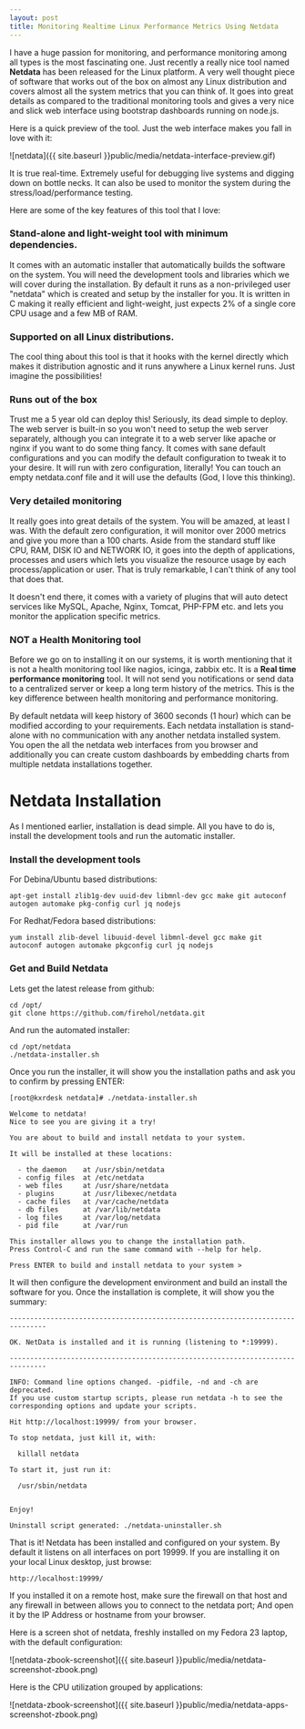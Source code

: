 ```yaml
---
layout: post
title: Monitoring Realtime Linux Performance Metrics Using Netdata
---
```


I have a huge passion for monitoring, and performance monitoring among all types is the most fascinating one. Just recently a really nice tool named **Netdata** has been released for the Linux platform. A very well thought piece of software that works out of the box on almost any Linux distribution and covers almost all the system metrics that you can think of. It goes into great details as compared to the traditional monitoring tools and gives a very nice and slick web interface using bootstrap dashboards running on node.js.

Here is a quick preview of the tool. Just the web interface makes you fall in love with it: 

![netdata]({{ site.baseurl }}public/media/netdata-interface-preview.gif)

It is true real-time. Extremely useful for debugging live systems and digging down on bottle necks. It can also be used to monitor the system during the stress/load/performance testing.

Here are some of the key features of this tool that I love:

### Stand-alone and light-weight tool with minimum dependencies.
It comes with an automatic installer that automatically builds the software on the system. You will need the development tools and libraries which we will cover during the installation. By default it runs as a non-privileged user "netdata" which is created and setup by the installer for you. It is written in C making it really efficient and light-weight, just expects 2% of a single core CPU usage and a few MB of RAM.

### Supported on all Linux distributions.
The cool thing about this tool is that it hooks with the kernel directly which makes it distribution agnostic and it runs anywhere a Linux kernel runs. Just imagine the possibilities!

### Runs out of the box
Trust me a 5 year old can deploy this! Seriously, its dead simple to deploy. The web server is built-in so you won't need to setup the web server separately, although you can integrate it to a web server like apache or nginx if you want to do some thing fancy. It comes with sane default configurations and you can modify the default configuration to tweak it to your desire. It will run with zero configuration, literally! You can touch an empty netdata.conf file and it will use the defaults (God, I love this thinking).

### Very detailed monitoring
It really goes into great details of the system. You will be amazed, at least I was. With the default zero configuration, it will monitor over 2000 metrics and give you more than a 100 charts. Aside from the standard stuff like CPU, RAM, DISK IO and NETWORK IO, it goes into the depth of applications, processes and users which lets you visualize the resource usage by each process/application or user. That is truly remarkable, I can't think of any tool that does that.

It doesn't end there, it comes with a variety of plugins that will auto detect services like MySQL, Apache, Nginx, Tomcat, PHP-FPM etc. and lets you monitor the application specific metrics.

### NOT a Health Monitoring tool
Before we go on to installing it on our systems, it is worth mentioning that it is not a health monitoring tool like nagios, icinga, zabbix etc. It is a **Real time performance monitoring** tool. It will not send you notifications or send data to a centralized server or keep a long term history of the metrics. This is the key difference between health monitoring and performance monitoring.

By default netdata will keep history of 3600 seconds (1 hour) which can be modified according to your requirements. Each netdata installation is stand-alone with no communication with any another netdata installed system. You open the all the netdata web interfaces from you browser and additionally you can create custom dashboards by embedding charts from multiple netdata installations together.

# Netdata Installation

As I mentioned earlier, installation is dead simple. All you have to do is, install the development tools and run the automatic installer.

### Install the development tools

For Debina/Ubuntu based distributions:

	apt-get install zlib1g-dev uuid-dev libmnl-dev gcc make git autoconf autogen automake pkg-config curl jq nodejs

For Redhat/Fedora based distributions:

	yum install zlib-devel libuuid-devel libmnl-devel gcc make git autoconf autogen automake pkgconfig curl jq nodejs

### Get and Build Netdata

Lets get the latest release from github:

	cd /opt/
	git clone https://github.com/firehol/netdata.git

And run the automated installer:

	cd /opt/netdata
	./netdata-installer.sh

Once you run the installer, it will show you the installation paths and ask you to confirm by pressing ENTER:

	[root@kxrdesk netdata]# ./netdata-installer.sh
	
	Welcome to netdata!
	Nice to see you are giving it a try!
	
	You are about to build and install netdata to your system.
	
	It will be installed at these locations:
	
	  - the daemon    at /usr/sbin/netdata
	  - config files  at /etc/netdata
	  - web files     at /usr/share/netdata
	  - plugins       at /usr/libexec/netdata
	  - cache files   at /var/cache/netdata
	  - db files      at /var/lib/netdata
	  - log files     at /var/log/netdata
	  - pid file      at /var/run
	
	This installer allows you to change the installation path.
	Press Control-C and run the same command with --help for help.
	
	Press ENTER to build and install netdata to your system >

It will then configure the development environment and build an install the software for you. Once the installation is complete, it will show you the summary:

	-------------------------------------------------------------------------------
	
	OK. NetData is installed and it is running (listening to *:19999).
	
	-------------------------------------------------------------------------------
	
	INFO: Command line options changed. -pidfile, -nd and -ch are deprecated.
	If you use custom startup scripts, please run netdata -h to see the 
	corresponding options and update your scripts.
	
	Hit http://localhost:19999/ from your browser.
	
	To stop netdata, just kill it, with:
	
	  killall netdata
	
	To start it, just run it:
	
	  /usr/sbin/netdata
	
	
	Enjoy!
	
	Uninstall script generated: ./netdata-uninstaller.sh

That is it! Netdata has been installed and configured on your system. By default it listens on all interfaces on port 19999. If you are installing it on your local Linux desktop, just browse: 

	http://localhost:19999/

If you installed it on a remote host, make sure the firewall on that host and any firewall in between allows you to connect to the netdata port; And open it by the IP Address or hostname from your browser.

Here is a screen shot of netdata, freshly installed on my Fedora 23 laptop, with the default configuration:

![netdata-zbook-screenshot]({{ site.baseurl }}public/media/netdata-screenshot-zbook.png)

Here is the CPU utilization grouped by applications:

![netdata-zbook-screenshot]({{ site.baseurl }}public/media/netdata-apps-screenshot-zbook.png)

